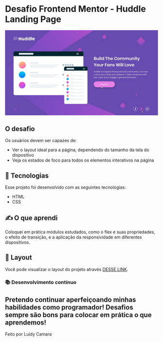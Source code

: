 # Desafio Frontend Mentor - Huddle Landing Page

![Design preview for the QR code component coding challenge](./crc/design/active-states.jpg)


## O desafio


Os usuários devem ser capazes de:

- Ver o layout ideal para a página, dependendo do tamanho da tela do dispositivo
- Veja os estados de foco para todos os elementos interativos na página


## 🚀 Tecnologias

Esse projeto foi desenvolvido com as seguintes tecnologias:

- HTML
- CSS


 ## ✍️ O que aprendi  

Coloquei em prática módulos estudados, como o flex e suas propriedades, o efeito de transição, e a aplicação da responsividade em diferentes dispositivos.


## 🔖 Layout

Você pode visualizar o layout do projeto através [DESSE LINK](https://res.cloudinary.com/dz209s6jk/image/upload/f_auto,q_auto,w_700/Challenges/m8aueljlhfwzve7zxpy7.jpg). 

 ### 📚 Desenvolvimento contínuo

Pretendo continuar aperfeiçoando minhas habilidades como programador! Desafios sempre são bons para colocar em prática o que aprendemos!
---

Feito por Luidy Camara




